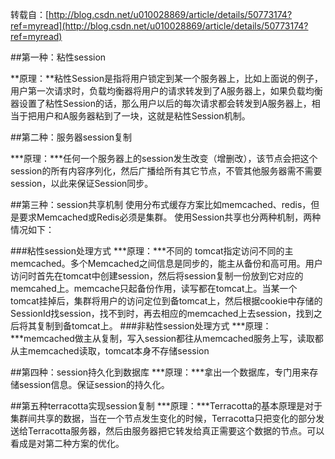 转载自：[http://blog.csdn.net/u010028869/article/details/50773174?ref=myread](http://blog.csdn.net/u010028869/article/details/50773174?ref=myread)

##第一种：粘性session

**原理：**粘性Session是指将用户锁定到某一个服务器上，比如上面说的例子，用户第一次请求时，负载均衡器将用户的请求转发到了A服务器上，如果负载均衡器设置了粘性Session的话，那么用户以后的每次请求都会转发到A服务器上，相当于把用户和A服务器粘到了一块，这就是粘性Session机制。

##第二种：服务器session复制

***原理：***任何一个服务器上的session发生改变（增删改），该节点会把这个 session的所有内容序列化，然后广播给所有其它节点，不管其他服务器需不需要session，以此来保证Session同步。

##第三种：session共享机制
使用分布式缓存方案比如memcached、redis，但是要求Memcached或Redis必须是集群。
使用Session共享也分两种机制，两种情况如下：

###粘性session处理方式
***原理：***不同的 tomcat指定访问不同的主memcached。多个Memcached之间信息是同步的，能主从备份和高可用。用户访问时首先在tomcat中创建session，然后将session复制一份放到它对应的memcahed上。memcache只起备份作用，读写都在tomcat上。当某一个tomcat挂掉后，集群将用户的访问定位到备tomcat上，然后根据cookie中存储的SessionId找session，找不到时，再去相应的memcached上去session，找到之后将其复制到备tomcat上。
###非粘性session处理方式
***原理：***memcached做主从复制，写入session都往从memcached服务上写，读取都从主memcached读取，tomcat本身不存储session

##第四种：session持久化到数据库
***原理：***拿出一个数据库，专门用来存储session信息。保证session的持久化。

##第五种terracotta实现session复制
***原理：***Terracotta的基本原理是对于集群间共享的数据，当在一个节点发生变化的时候，Terracotta只把变化的部分发送给Terracotta服务器，然后由服务器把它转发给真正需要这个数据的节点。可以看成是对第二种方案的优化。
